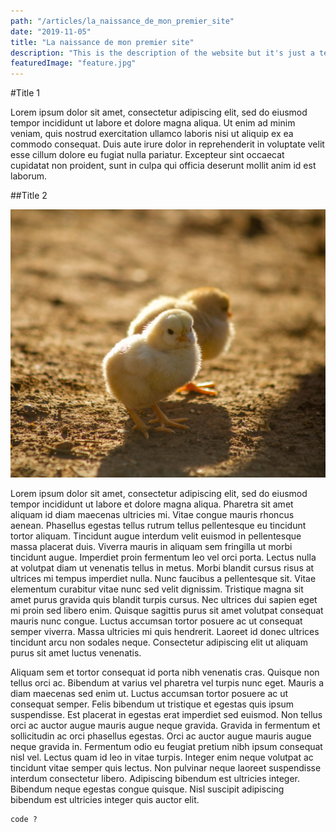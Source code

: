 ```yaml
---
path: "/articles/la_naissance_de_mon_premier_site"
date: "2019-11-05"
title: "La naissance de mon premier site"
description: "This is the description of the website but it's just a test"
featuredImage: "feature.jpg"
---
```


#Title 1

Lorem ipsum dolor sit amet, consectetur adipiscing elit, sed do eiusmod tempor incididunt ut labore et dolore magna aliqua. Ut enim ad minim veniam, quis nostrud exercitation ullamco laboris nisi ut aliquip ex ea commodo consequat. Duis aute irure dolor in reprehenderit in voluptate velit esse cillum dolore eu fugiat nulla pariatur. Excepteur sint occaecat cupidatat non proident, sunt in culpa qui officia deserunt mollit anim id est laborum.

##Title 2

![bird](feature.jpg)

Lorem ipsum dolor sit amet, consectetur adipiscing elit, sed do eiusmod tempor incididunt ut labore et dolore magna aliqua. Pharetra sit amet aliquam id diam maecenas ultricies mi. Vitae congue mauris rhoncus aenean. Phasellus egestas tellus rutrum tellus pellentesque eu tincidunt tortor aliquam. Tincidunt augue interdum velit euismod in pellentesque massa placerat duis. Viverra mauris in aliquam sem fringilla ut morbi tincidunt augue. Imperdiet proin fermentum leo vel orci porta. Lectus nulla at volutpat diam ut venenatis tellus in metus. Morbi blandit cursus risus at ultrices mi tempus imperdiet nulla. Nunc faucibus a pellentesque sit. Vitae elementum curabitur vitae nunc sed velit dignissim. Tristique magna sit amet purus gravida quis blandit turpis cursus. Nec ultrices dui sapien eget mi proin sed libero enim. Quisque sagittis purus sit amet volutpat consequat mauris nunc congue. Luctus accumsan tortor posuere ac ut consequat semper viverra. Massa ultricies mi quis hendrerit. Laoreet id donec ultrices tincidunt arcu non sodales neque. Consectetur adipiscing elit ut aliquam purus sit amet luctus venenatis.

Aliquam sem et tortor consequat id porta nibh venenatis cras. Quisque non tellus orci ac. Bibendum at varius vel pharetra vel turpis nunc eget. Mauris a diam maecenas sed enim ut. Luctus accumsan tortor posuere ac ut consequat semper. Felis bibendum ut tristique et egestas quis ipsum suspendisse. Est placerat in egestas erat imperdiet sed euismod. Non tellus orci ac auctor augue mauris augue neque gravida. Gravida in fermentum et sollicitudin ac orci phasellus egestas. Orci ac auctor augue mauris augue neque gravida in. Fermentum odio eu feugiat pretium nibh ipsum consequat nisl vel. Lectus quam id leo in vitae turpis. Integer enim neque volutpat ac tincidunt vitae semper quis lectus. Non pulvinar neque laoreet suspendisse interdum consectetur libero. Adipiscing bibendum est ultricies integer. Bibendum neque egestas congue quisque. Nisl suscipit adipiscing bibendum est ultricies integer quis auctor elit.

```
code ?
```
